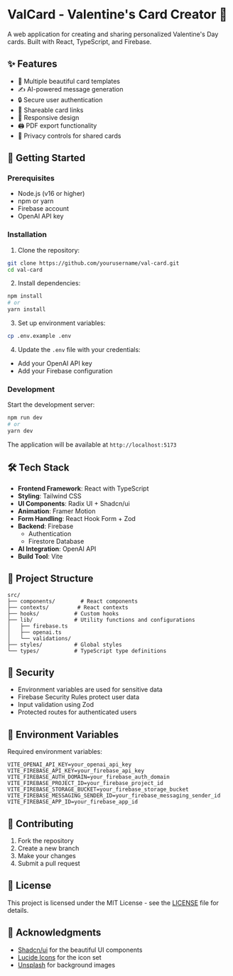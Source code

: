 # ValCard - Valentine's Card Creator 💝

A web application for creating and sharing personalized Valentine's Day cards. Built with React, TypeScript, and Firebase.

## ✨ Features

- 🎨 Multiple beautiful card templates
- ✍️ AI-powered message generation
- 🔒 Secure user authentication
- 🔗 Shareable card links
- 📱 Responsive design
- 🖨️ PDF export functionality
- 🎯 Privacy controls for shared cards

## 🚀 Getting Started

### Prerequisites

- Node.js (v16 or higher)
- npm or yarn
- Firebase account
- OpenAI API key

### Installation

1. Clone the repository:

```bash
git clone https://github.com/yourusername/val-card.git
cd val-card
```

2. Install dependencies:

```bash
npm install
# or
yarn install
```

3. Set up environment variables:

```bash
cp .env.example .env
```

4. Update the `.env` file with your credentials:

- Add your OpenAI API key
- Add your Firebase configuration

### Development

Start the development server:

```bash
npm run dev
# or
yarn dev
```

The application will be available at `http://localhost:5173`

## 🛠️ Tech Stack

- **Frontend Framework**: React with TypeScript
- **Styling**: Tailwind CSS
- **UI Components**: Radix UI + Shadcn/ui
- **Animation**: Framer Motion
- **Form Handling**: React Hook Form + Zod
- **Backend**: Firebase
  - Authentication
  - Firestore Database
- **AI Integration**: OpenAI API
- **Build Tool**: Vite

## 📝 Project Structure

```
src/
├── components/        # React components
├── contexts/         # React contexts
├── hooks/           # Custom hooks
├── lib/             # Utility functions and configurations
│   ├── firebase.ts
│   ├── openai.ts
│   └── validations/
├── styles/          # Global styles
└── types/           # TypeScript type definitions
```

## 🔐 Security

- Environment variables are used for sensitive data
- Firebase Security Rules protect user data
- Input validation using Zod
- Protected routes for authenticated users

## 🚥 Environment Variables

Required environment variables:

```env
VITE_OPENAI_API_KEY=your_openai_api_key
VITE_FIREBASE_API_KEY=your_firebase_api_key
VITE_FIREBASE_AUTH_DOMAIN=your_firebase_auth_domain
VITE_FIREBASE_PROJECT_ID=your_firebase_project_id
VITE_FIREBASE_STORAGE_BUCKET=your_firebase_storage_bucket
VITE_FIREBASE_MESSAGING_SENDER_ID=your_firebase_messaging_sender_id
VITE_FIREBASE_APP_ID=your_firebase_app_id
```

## 🤝 Contributing

1. Fork the repository
2. Create a new branch
3. Make your changes
4. Submit a pull request

## 📜 License

This project is licensed under the MIT License - see the [LICENSE](LICENSE) file for details.

## 🙏 Acknowledgments

- [Shadcn/ui](https://ui.shadcn.com/) for the beautiful UI components
- [Lucide Icons](https://lucide.dev/) for the icon set
- [Unsplash](https://unsplash.com/) for background images
